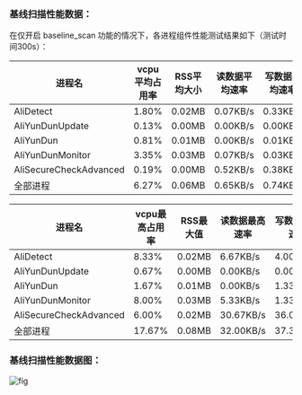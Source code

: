 ### 基线扫描性能数据：

在仅开启 baseline_scan 功能的情况下，各进程组件性能测试结果如下（测试时间300s）：

| 进程名 | vcpu平均占用率 | RSS平均大小 | 读数据平均速率 | 写数据平均速率 | IOPS平均值 | network_io平均值 
| --- | --- | --- | --- | --- | --- | --- |
| AliDetect | 1.80% | 0.02MB | 0.07KB/s | 0.33KB/s | 0.00 | 1.50 
| AliYunDunUpdate | 0.13% | 0.00MB | 0.00KB/s | 0.00KB/s | 0.00 | 0.00 
| AliYunDun | 0.81% | 0.01MB | 0.00KB/s | 0.01KB/s | 0.00 | 7.37 
| AliYunDunMonitor | 3.35% | 0.03MB | 0.07KB/s | 0.03KB/s | 0.03 | 0.00 
| AliSecureCheckAdvanced | 0.19% | 0.00MB | 0.52KB/s | 0.38KB/s | 0.33 | 0.43 
| 全部进程 | 6.27% | 0.06MB | 0.65KB/s | 0.74KB/s | 0.37 | 9.30 

| 进程名 | vcpu最高占用率 | RSS最大值 | 读数据最高速率 | 写数据最高速率 | IOPS最大值 | network_io最大值 
| --- | --- | --- | --- | --- | --- | --- |
| AliDetect | 8.33% | 0.02MB | 6.67KB/s | 4.00KB/s | 0.00 | 45.00 
| AliYunDunUpdate | 0.67% | 0.00MB | 0.00KB/s | 0.00KB/s | 0.00 | 0.00 
| AliYunDun | 1.67% | 0.01MB | 0.00KB/s | 1.33KB/s | 0.00 | 152.00 
| AliYunDunMonitor | 8.00% | 0.03MB | 5.33KB/s | 1.33KB/s | 1.00 | 0.00 
| AliSecureCheckAdvanced | 6.00% | 0.02MB | 30.67KB/s | 36.00KB/s | 6.00 | 13.00 
| 全部进程 | 17.67% | 0.08MB | 32.00KB/s | 37.33KB/s | 6.00 | 152.00 
### 基线扫描性能数据图：

![fig](E:\Project\Python_project\graduation_project\PF_test\ali_pf_test\ali\baseline_scan.png)
